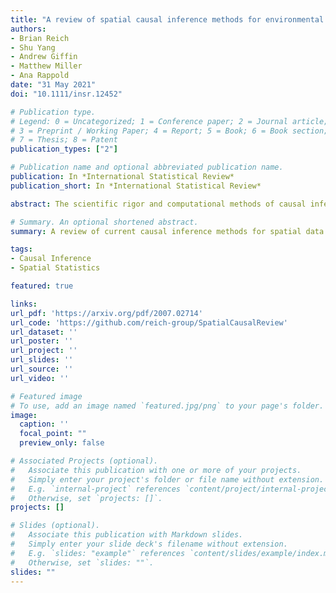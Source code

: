 ```yaml
---
title: "A review of spatial causal inference methods for environmental and epidemiological applications"
authors:
- Brian Reich
- Shu Yang
- Andrew Giffin
- Matthew Miller
- Ana Rappold
date: "31 May 2021"
doi: "10.1111/insr.12452"

# Publication type.
# Legend: 0 = Uncategorized; 1 = Conference paper; 2 = Journal article;
# 3 = Preprint / Working Paper; 4 = Report; 5 = Book; 6 = Book section;
# 7 = Thesis; 8 = Patent
publication_types: ["2"]

# Publication name and optional abbreviated publication name.
publication: In *International Statistical Review*
publication_short: In *International Statistical Review*

abstract: The scientific rigor and computational methods of causal inference have had great impacts on many disciplines but have only recently begun to take hold in spatial applications. Spatial causal inference poses analytic challenges due to complex correlation structures and interference between the treatment at one location and the outcomes at others. In this paper, we review the current literature on spatial causal inference and identify areas of future work. We first discuss methods that exploit spatial structure to account for unmeasured confounding variables. We then discuss causal analysis in the presence of spatial interference including several common assumptions used to reduce the complexity of the interference patterns under consideration. These methods are extended to the spatiotemporal case where we compare and contrast the potential outcomes framework with Granger causality and to geostatistical analyses involving spatial random fields of treatments and responses. The methods are introduced in the context of observational environmental and epidemiological studies and are compared using both a simulation study and analysis of the effect of ambient air pollution on COVID-19 mortality rate. Code to implement many of the methods using the popular Bayesian software OpenBUGS is provided.

# Summary. An optional shortened abstract.
summary: A review of current causal inference methods for spatial data.

tags:
- Causal Inference
- Spatial Statistics

featured: true

links:
url_pdf: 'https://arxiv.org/pdf/2007.02714'
url_code: 'https://github.com/reich-group/SpatialCausalReview'
url_dataset: ''
url_poster: ''
url_project: ''
url_slides: ''
url_source: ''
url_video: ''

# Featured image
# To use, add an image named `featured.jpg/png` to your page's folder. 
image:
  caption: ''
  focal_point: ""
  preview_only: false

# Associated Projects (optional).
#   Associate this publication with one or more of your projects.
#   Simply enter your project's folder or file name without extension.
#   E.g. `internal-project` references `content/project/internal-project/index.md`.
#   Otherwise, set `projects: []`.
projects: []

# Slides (optional).
#   Associate this publication with Markdown slides.
#   Simply enter your slide deck's filename without extension.
#   E.g. `slides: "example"` references `content/slides/example/index.md`.
#   Otherwise, set `slides: ""`.
slides: ""
---
```


